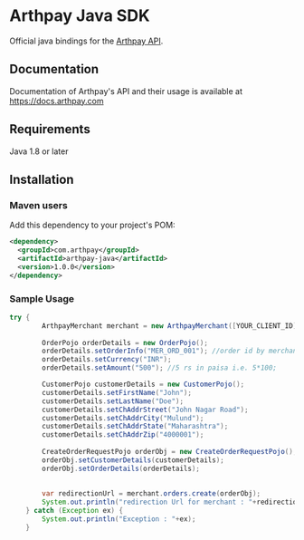 # Arthpay Java SDK

Official java bindings for the [Arthpay API](https://docs.arthpay.com/docs/payments).

## Documentation

Documentation of Arthpay's API and their usage is available at <https://docs.arthpay.com>

## Requirements

Java 1.8 or later

## Installation

### Maven users

Add this dependency to your project's POM:

```xml
<dependency>
  <groupId>com.arthpay</groupId>
  <artifactId>arthpay-java</artifactId>
  <version>1.0.0</version>
</dependency>
```

### Sample Usage

```java
try {
		ArthpayMerchant merchant = new ArthpayMerchant([YOUR_CLIENT_ID],[YOUR_CLIENT_SECRET]);
		
		OrderPojo orderDetails = new OrderPojo();
		orderDetails.setOrderInfo("MER_ORD_001"); //order id by merchant
		orderDetails.setCurrency("INR");
		orderDetails.setAmount("500"); //5 rs in paisa i.e. 5*100;

		CustomerPojo customerDetails = new CustomerPojo();
		customerDetails.setFirstName("John");
		customerDetails.setLastName("Doe");
		customerDetails.setChAddrStreet("John Nagar Road");
		customerDetails.setChAddrCity("Mulund");
		customerDetails.setChAddrState("Maharashtra");
		customerDetails.setChAddrZip("4000001");
		
		CreateOrderRequestPojo orderObj = new CreateOrderRequestPojo();
		orderObj.setCustomerDetails(customerDetails);
		orderObj.setOrderDetails(orderDetails);
		
		
		var redirectionUrl = merchant.orders.create(orderObj);
		System.out.println("redirection Url for merchant : "+redirectionUrl);
	} catch (Exception ex) {
		System.out.println("Exception : "+ex);
	}
```